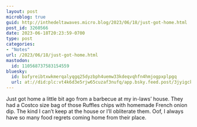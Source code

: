 ```yaml
---
layout: post
microblog: true
guid: http://inthedeltawaves.micro.blog/2023/06/18/just-got-home.html
post_id: 3260566
date: 2023-06-18T20:23:59-0700
type: post
categories:
- "Notes"
url: /2023/06/18/just-got-home.html
mastodon:
  id: 110568737583154559
bluesky:
  id: bafyreibtxwkmerqalyqgq25dyzbph4uemw33kdeqvqhfn4hmjogpxplpgq
  url: at://did:plc:vt4k6d3e5rjw65cuzaf3nufq/app.bsky.feed.post/3jyigckn6b52t
---
```

Just got home a little bit ago from a barbecue at my in-laws’ house. They had a Costco size bag of those Ruffles chips with homemade French onion dip. The kind I can’t keep at the house or I’ll obliterate them. Oof, I always have so many food regrets coming home from their place. 
